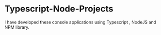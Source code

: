# Typescript-Node-Projects
 I have developed these console applications using Typescript , NodeJS and NPM library.

